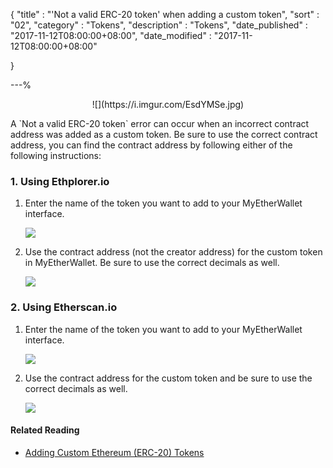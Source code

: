 {
"title"       : "'Not a valid ERC-20 token' when adding a custom token",
"sort"        : "02",
"category"    : "Tokens",
"description" : "Tokens",
"date_published" : "2017-11-12T08:00:00+08:00",
"date_modified"  : "2017-11-12T08:00:00+08:00"

}

---%

<center>![](https://i.imgur.com/EsdYMSe.jpg)</center>


<p id="nave20tokenwaact_p1">
  A `Not a valid ERC-20 token` error can occur when an incorrect contract address was added as a custom token. Be sure to use the correct contract address, you can find the contract address by following either of the following instructions:
</p>

### 1. Using Ethplorer.io
<ol>
  <li>
    <p id="nave20tokenwaact_uethplorerl1">Enter the name of the token you want to add to your MyEtherWallet interface.</p>
    <img src="https://i.imgur.com/JU6vbU5.jpg"/>
  </li>
  <li>
    <p id="nave20tokenwaact_uethplorerl2">Use the contract address (not the creator address) for the custom token in MyEtherWallet. Be sure to use the correct decimals as well.</p>
    <img src="https://i.imgur.com/eJXniQe.jpg"/>
  </li>
</ol>

### 2. Using Etherscan.io
<ol>
  <li>
    <p id="nave20tokenwaact_uetherscanl1">Enter the name of the token you want to add to your MyEtherWallet interface.</p>
    <img src="https://i.imgur.com/4U8Ccth.jpg"/>
  </li>
  <li>
    <p id="nave20tokenwaact_uetherscanl2">Use the contract address for the custom token and be sure to use the correct decimals as well.</p>
    <img src="https://i.imgur.com/pWjnADx.jpg"/>
  </li>
</ol>


#### Related Reading
<ul>
  <li id="nave20tokenwaact_footer_link">
    <a href="https://kb.myetherwallet.com/tokens/adding-custom-ethereum-tokens.html" target="_blank">
      Adding Custom Ethereum (ERC-20) Tokens
    </a>
  </li>
</ul>
